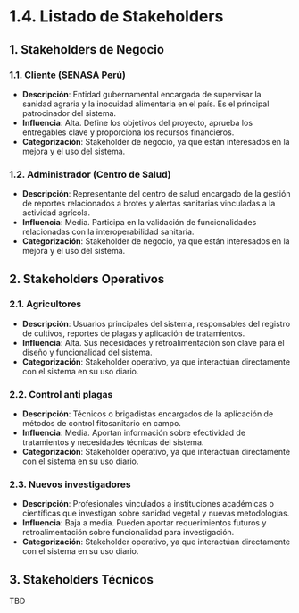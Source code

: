 # 1.4. Listado de Stakeholders

## 1. Stakeholders de Negocio

### 1.1. Cliente (SENASA Perú)
- **Descripción**: Entidad gubernamental encargada de supervisar la sanidad agraria y la inocuidad alimentaria en el país. Es el principal patrocinador del sistema.
- **Influencia**: Alta. Define los objetivos del proyecto, aprueba los entregables clave y proporciona los recursos financieros.
- **Categorización**: Stakeholder de negocio, ya que están interesados en la mejora y el uso del sistema.

### 1.2. Administrador (Centro de Salud)
- **Descripción**: Representante del centro de salud encargado de la gestión de reportes relacionados a brotes y alertas sanitarias vinculadas a la actividad agrícola.
- **Influencia**: Media. Participa en la validación de funcionalidades relacionadas con la interoperabilidad sanitaria.
- **Categorización**: Stakeholder de negocio, ya que están interesados en la mejora y el uso del sistema.

## 2. Stakeholders Operativos

### 2.1. Agricultores
- **Descripción**: Usuarios principales del sistema, responsables del registro de cultivos, reportes de plagas y aplicación de tratamientos.
- **Influencia**: Alta. Sus necesidades y retroalimentación son clave para el diseño y funcionalidad del sistema.
- **Categorización**: Stakeholder operativo, ya que interactúan directamente con el sistema en su uso diario.

### 2.2. Control anti plagas
- **Descripción**: Técnicos o brigadistas encargados de la aplicación de métodos de control fitosanitario en campo.
- **Influencia**: Media. Aportan información sobre efectividad de tratamientos y necesidades técnicas del sistema.
- **Categorización**: Stakeholder operativo, ya que interactúan directamente con el sistema en su uso diario.

### 2.3. Nuevos investigadores
- **Descripción**: Profesionales vinculados a instituciones académicas o científicas que investigan sobre sanidad vegetal y nuevas metodologías.
- **Influencia**: Baja a media. Pueden aportar requerimientos futuros y retroalimentación sobre funcionalidad para investigación.
- **Categorización**: Stakeholder operativo, ya que interactúan directamente con el sistema en su uso diario.

## 3. Stakeholders Técnicos

TBD

<!-- 
Borrador

### 3.1. Arquitecto de software
- **Descripción**: Responsable de definir la estructura técnica del sistema, incluyendo estándares de desarrollo, seguridad y escalabilidad.
- **Influencia**: Alta. Sus decisiones impactan directamente en la viabilidad técnica y el éxito a largo plazo del sistema.
- **Categorización**: Stakeholder técnico, ya que su trabajo es asegurar la viabilidad técnica del proyecto.

### 3.2. Implementador
- **Descripción**: Encargado de desarrollar las funcionalidades del sistema conforme a los requerimientos establecidos.
- **Influencia**: Alta. Traduce los requerimientos en software funcional.
- **Categorización**: Stakeholder técnico, pues su tarea es construir el sistema conforme a la arquitectura y los requerimientos.

### 3.3. Diseñador
- **Descripción**: Profesional que define la interfaz gráfica y experiencia de usuario del sistema.
- **Influencia**: Media. Su trabajo afecta la usabilidad y adopción del sistema por parte de los usuarios.
- **Categorización**: Stakeholder técnico, debido a su responsabilidad en la implementación del diseño funcional del sistema.

### 3.4. Integrador
- **Descripción**: Responsable de ensamblar los distintos módulos del sistema para asegurar su correcto funcionamiento en conjunto.
- **Influencia**: Alta. Garantiza la cohesión y operación fluida del sistema como un todo.
- **Categorización**: Stakeholder técnico, ya que su trabajo garantiza que los módulos del sistema funcionen en conjunto.

### 3.5. Especialista de Despliegue
- **Descripción**: Encargado de preparar los entornos de ejecución, realizar la instalación del sistema y coordinar su puesta en marcha.
- **Influencia**: Alta en la etapa final. Su trabajo es clave para el éxito del lanzamiento del sistema.
- **Categorización**: Stakeholder técnico, ya que se encarga de las actividades de despliegue y puesta en marcha.

### 3.6. Administrador de Base de Datos (DBA)
- **Descripción**: Responsable de la instalación, configuración, mantenimiento y optimización de las bases de datos.
- **Influencia**: Alta. Su desempeño garantiza la integridad y disponibilidad de los datos del sistema.
- **Categorización**: Stakeholder técnico, debido a su rol en la gestión eficiente de los datos.

### 3.7. Responsable de Mantenimiento
- **Descripción**: Encargado de implementar mejoras y corregir errores post-despliegue.
- **Influencia**: Media. Su trabajo es fundamental para la evolución del sistema en el tiempo.
- **Categorización**: Stakeholder técnico, debido a su responsabilidad en la evolución continua del sistema.

### 3.8. Responsable de Pruebas
- **Descripción**: Encargado de diseñar e implementar casos de prueba para garantizar la calidad del sistema y evitar errores.
- **Influencia**: Alta. Su labor asegura la estabilidad, confiabilidad y correcta operación del sistema.
- **Categorización**: Stakeholder técnico, ya que su responsabilidad es garantizar que el sistema funcione según lo planeado.

### 3.9. Analista de Seguridad
- **Descripción**: Especialista en identificar y mitigar vulnerabilidades para proteger los datos y procesos del sistema.
- **Influencia**: Alta. Su trabajo asegura el cumplimiento de normativas y protege la información sensible.
- **Categorización**: Stakeholder técnico, ya que su rol es clave para mantener la seguridad y confidencialidad de la información del sistema. -->
